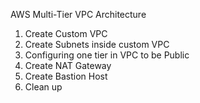 AWS Multi-Tier VPC Architecture 

1.	Create Custom VPC
2.	Create Subnets inside custom VPC
3.	Configuring one tier in VPC to be Public
4.	Create NAT Gateway
5.	Create Bastion Host
6.	Clean up 
